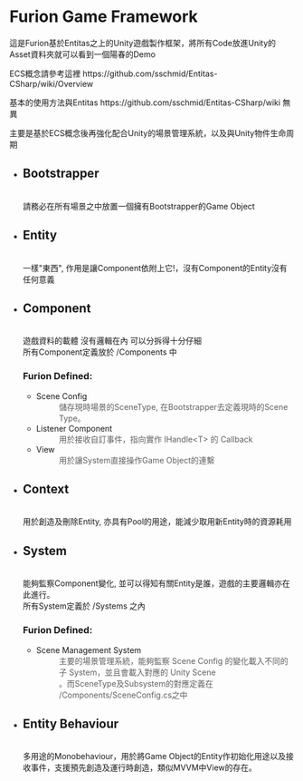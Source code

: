<h1>Furion Game Framework</h1>
<p>這是Furion基於Entitas之上的Unity遊戲製作框架，將所有Code放進Unity的Asset資料夾就可以看到一個陽春的Demo</p>
<p>ECS概念請參考這裡 https://github.com/sschmid/Entitas-CSharp/wiki/Overview</p>
<p>基本的使用方法與Entitas https://github.com/sschmid/Entitas-CSharp/wiki 無異</p>
<p>主要是基於ECS概念後再強化配合Unity的場景管理系統，以及與Unity物件生命周期</p>
<ul>
<li>
<h2>Bootstrapper</h2>
<br />請務必在所有場景之中放置一個擁有Bootstrapper的Game Object</li>
<li>
<h2>Entity</h2>
<br />一樣"東西", 作用是讓Component依附上它!，沒有Component的Entity沒有任何意義</li>
<li>
<h2>Component</h2>
<br />遊戲資料的載體 沒有邏輯在內 可以分拆得十分仔細<br />所有Component定義放於 /Components 中<br />
<h3>Furion Defined:</h3>
<ul>
<li>Scene Config<br />
<blockquote style="margin: 0 0 0 40px; border: none; padding: 0px;">儲存現時場景的SceneType, 在Bootstrapper去定義現時的Scene Type。</blockquote>
</li>
<li>Listener Component<br />
<blockquote style="margin: 0 0 0 40px; border: none; padding: 0px;">用於接收自訂事件，指向實作 IHandle&lt;T&gt; 的 Callback</blockquote>
</li>
<li>View
  <blockquote style="margin: 0 0 0 40px; border: none; padding: 0px;">用於讓System直接操作Game Object的連繫</blockquote>
  </li>
 
</ul>
</li>
<li>
<h2>Context</h2>
<br />用於創造及刪除Entity, 亦具有Pool的用途，能減少取用新Entity時的資源耗用</li>
<li>
<h2>System</h2>
<br />能夠監察Component變化, 並可以得知有關Entity是誰，遊戲的主要邏輯亦在此進行。<br />所有System定義於 /Systems 之內<br />
<h3>Furion Defined:</h3>
<ul>
<li>Scene Management System<br />
<blockquote style="margin: 0 0 0 40px; border: none; padding: 0px;">主要的場景管理系統，能夠監察 Scene Config 的變化載入不同的子 System，並且會載入對應的 Unity Scene<br />。而SceneType及Subsystem的對應定義在 /Components/SceneConfig.cs之中</blockquote>
</li>
</ul>
</li>
<li>
<h2>Entity Behaviour</h2>
<br />多用途的Monobehaviour，用於將Game Object的Entity作初始化用途以及接收事件，支援預先創造及運行時創造，類似MVVM中View的存在。</li>
</ul>
<p>&nbsp;</p>
